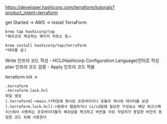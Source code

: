 https://developer.hashicorp.com/terraform/tutorials?product_intent=terraform

get Started -> AWS -> install TerraForm
 
``` bash
brew tap hashicorp/tap  
*해쉬코프 제공하는 패키지 저장소 등ㅗ

brew install hashicorp/tap/terraform
*테라폼 설ㅣ
```
Write 인프라 코드 작성 - HCL(Hashicorp Configuration Language)언어로 작성
plan 인프라 코드 검증  - 
Apply 인프라 코드 적용


terraform init ->
```
.terraform
.terraform.lock.hcl
파일 생성
[.terraform]->main.tf파일에 명시된 프로바이더나 모듈의 캐시와 데이터를 보관
[.terraform.lock.hcl]->팀에서 협업하거나 ci/cd할떄 필요한 구성요소 해당 워크스페이스에서 사용하는 프로바이더들의 해쉬섬을 체크하고 버전을 라킹 작업자가 동일한 버전의 동일한 코드 위해 사용한다
```